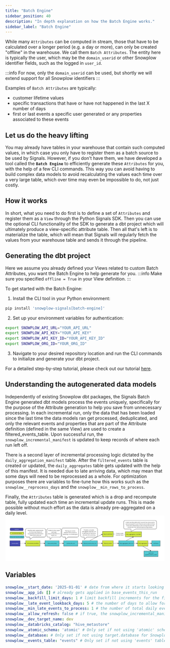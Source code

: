 ```yaml
---
title: "Batch Engine"
sidebar_position: 40
description: "In depth explanation on how the Batch Engine works."
sidebar_label: "Batch Engine"
---
```


While many `Attributes` can be computed in stream, those that have to be calculated over a longer period (e.g. a day or more), can only be created "offline" in the warehouse. We call them `Batch Attributes`. The entity here is typically the user, which may be the `domain_userid` or other Snowplow identifier fields, such as the logged in `user_id`. 

:::info
For now, only the `domain_userid` can be used, but shortly we will extend support for all Snowplow identifiers
:::

Examples of `Batch Attributes` are typically:
- customer lifetime values
- specific transactions that have or have not happened in the last X number of days
- first or last events a specific user generated or any properties associated to these events

## Let us do the heavy lifting
You may already have tables in your warehouse that contain such computed values, in which case you only have to register them as a batch source to be used by Signals. However, if you don't have them, we have developed a tool called the **`Batch Engine`** to efficiently generate these `Attributes` for you, with the help of a few CLI commands. This way you can avoid having to build complex data models to avoid recalculating the values each time over a very large table, which over time may even be impossible to do, not just costly.

## How it works
In short, what you need to do first is to define a set of `Attributes` and register them as a `View` through the Python Signals SDK. Then you can use the optional CLI functionality of the SDK to generate a dbt project which will ultimately produce a view-specific attribute table. Then all that's left is to materialize the table, which will mean that Signals will regularly fetch the values from your warehouse table and sends it through the pipeline.

## Generating the dbt project
Here we assume you already defined your Views related to custom Batch Attributes, you want the Batch Engine to help generate for you. 
:::info 
Make sure you specified `offline = True` in your View definition.
:::

To get started with the Batch Engine:

1. Install the CLI tool in your Python environment:
```bash
pip install 'snowplow-signals[batch-engine]'
```

2. Set up your environment variables for authentication:
```bash
export SNOWPLOW_API_URL="YOUR_API_URL"
export SNOWPLOW_API_KEY="YOUR_API_KEY"
export SNOWPLOW_API_KEY_ID="YOUR_API_KEY_ID"
export SNOWPLOW_ORG_ID="YOUR_ORG_ID"
```

3. Navigate to your desired repository location and run the CLI commands to initialize and generate your dbt project.

For a detailed step-by-step tutorial, please check out our tutorial [here](/tutorials/snowplow_signals_cli_tutorial/intro).

## Understanding the autogenerated data models
Independently of existing Snowplow dbt packages, the Signals Batch Engine generated dbt models process the events uniquely, specifically for the purpose of the Attribute generation to help you save from unnecessary processing. In each incremental run, only the data that has been loaded since the last time the data models ran get processed, deduplicated, and only the relevant events and properties that are part of the Attribute definition (defined in the same View) are used to create a filtered_events_table. Upon successful run, the `snowplow_incremental_manifest` is updated to keep records of where each run left off.

There is a second layer of incremental processing logic dictated by the `daily_aggregation_manifest` table. After the `filtered_events` table is created or updated, the `daily_aggregates` table gets updated with the help of this manifest. It is needed due to late arriving data, which may mean that some days will need to be reprocessed as a whole. For optimization purposes there are variables to fine-tune how this works such as the `snowplow__reprocess_days` and the `snowplow__min_rows_to_process`.

Finally, the `Attributes` table is generated which is a drop and recompute table, fully updated each time an incremental update runs. This is made possible without much effort as the data is already pre-aggregated on a daily level.
![](../images/batch_engine_data_models.png)

## Variables

```yml title="dbt_project.yml"
snowplow__start_date: '2025-01-01' # date from where it starts looking for events based on both load and derived_tstamp
snowplow__app_id: [] # already gets applied in base_events_this_run
snowplow__backfill_limit_days: 1 # limit backfill increments for the filtered_events_table
snowplow__late_event_lookback_days: 5 # the number of days to allow for late arriving data to be reprocessed fully in the daily aggregate table
snowplow__min_late_events_to_process: 1 # the number of total daily events that have been skipped in previous runs, if it falls within the late_event_lookback_days, if the treshold is reached, those events will be processed in the daily aggregate model
snowplow__allow_refresh: false # if true, the snowplow_incremental_manifest will be dropped when running with a --full-refresh flag
snowplow__dev_target_name: dev
snowplow__databricks_catalog: "hive_metastore"
snowplow__atomic_schema: 'atomic' # Only set if not using 'atomic' schema for Snowplow events data
snowplow__database: # Only set if not using target.database for Snowplow events data -- WILL BE IGNORED FOR DATABRICKS
snowplow__events_table: "events" # Only set if not using 'events' table for Snowplow events data
```
